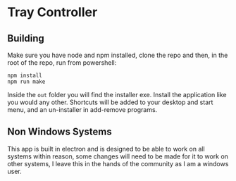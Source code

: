 # Tray Controller

## Building

Make sure you have node and npm installed, clone the repo and then, in the root of the repo, run from powershell:

```
npm install
npm run make
```

Inside the `out` folder you will find the installer exe. Install the application like you would any other.
Shortcuts will be added to your desktop and start menu, and an un-installer in add-remove programs.

## Non Windows Systems

This app is built in electron and is designed to be able to work on all systems within reason, some changes will need to be made 
for it to work on other systems, I leave this in the hands of the community as I am a windows user.
